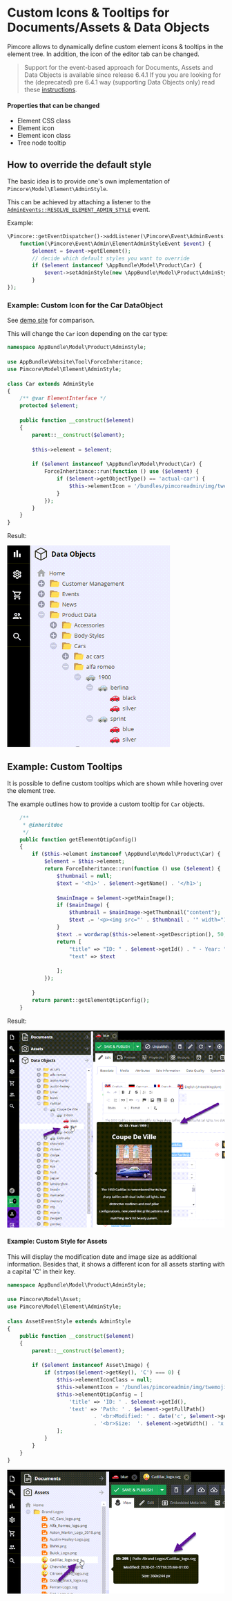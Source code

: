 # Custom Icons & Tooltips for Documents/Assets & Data Objects

Pimcore allows to dynamically define custom element icons & tooltips in the element tree. In addition, the icon of the editor tab can
be changed.

> Support for the event-based approach for Documents, Assets and Data Objects is available since release 6.4.1
> If you you are looking for the (deprecated) pre 6.4.1 way (supporting Data Objects only) read these
> [instructions](https://pimcore.com/docs/5.x/Development_Documentation/Objects/Object_Classes/Class_Settings/Custom_Icons.html).

#### Properties that can be changed
* Element CSS class
* Element icon
* Element icon class
* Tree node tooltip

## How to override the default style
 
The basic idea is to provide one's own implementation of `Pimcore\Model\Element\AdminStyle`.
 
This can be achieved by attaching a listener to the [`AdminEvents::RESOLVE_ELEMENT_ADMIN_STYLE`](https://github.com/pimcore/pimcore/blob/master/lib/Event/AdminEvents.php#L396-L407) event. 

Example:

```php
\Pimcore::getEventDispatcher()->addListener(\Pimcore\Event\AdminEvents::RESOLVE_ELEMENT_ADMIN_STYLE,
    function(\Pimcore\Event\Admin\ElementAdminStyleEvent $event) {
        $element = $event->getElement();
        // decide which default styles you want to override
        if ($element instanceof \AppBundle\Model\Product\Car) {
            $event->setAdminStyle(new \AppBundle\Model\Product\AdminStyle\Car($element));
        }
});
```

 
### Example: Custom Icon for the Car DataObject

See [demo site](http://pimcore-demo-basic.pim.zone/admin/login/deeplink?object_27_folder) for comparison.

This will change the `Car` icon depending on the car type:

```php
namespace AppBundle\Model\Product\AdminStyle;

use AppBundle\Website\Tool\ForceInheritance;
use Pimcore\Model\Element\AdminStyle;

class Car extends AdminStyle
{
    /** @var ElementInterface */
    protected $element;

    public function __construct($element)
    {
        parent::__construct($element);

        $this->element = $element;

        if ($element instanceof \AppBundle\Model\Product\Car) {
            ForceInheritance::run(function () use ($element) {
                if ($element->getObjectType() == 'actual-car') {
                    $this->elementIcon = '/bundles/pimcoreadmin/img/twemoji/1f697.svg';
                }
            });
        }
    }
}
```

Result:

![Class Icons](../img/classes-icons2.png)


## Example: Custom Tooltips

It is possible to define custom tooltips which are shown while hovering over the element tree.

The example outlines how to provide a custom tooltip for `Car` objects.

```php
    /**
     * @inheritdoc
     */
    public function getElementQtipConfig()
    {
        if ($this->element instanceof \AppBundle\Model\Product\Car) {
            $element = $this->element;
            return ForceInheritance::run(function () use ($element) {
                $thumbnail = null;
                $text = '<h1>' . $element->getName() . '</h1>';

                $mainImage = $element->getMainImage();
                if ($mainImage) {
                    $thumbnail = $mainImage->getThumbnail("content");
                    $text .= '<p><img src="' . $thumbnail . '" width="150" height="150"/></p>';
                }
                $text .= wordwrap($this->element->getDescription(), 50, "<br>");
                return [
                    "title" => "ID: " . $element->getId() . " - Year: " . $element->getProductionYear(),
                    "text" => $text

                ];
            });

        }
        return parent::getElementQtipConfig();
    }
```

Result:

![Class Icons](../img/classes-icons3.png)

#### Example: Custom Style for Assets

This will display the modification date and image size as additional information. Besides that, it shows
a different icon for all assets starting with a capital 'C' in their key. 

```php
namespace AppBundle\Model\Product\AdminStyle;

use Pimcore\Model\Asset;
use Pimcore\Model\Element\AdminStyle;

class AssetEventStyle extends AdminStyle
{
    public function __construct($element)
    {
        parent::__construct($element);

        if ($element instanceof Asset\Image) {
            if (strpos($element->getKey(), 'C') === 0) {
                $this->elementIconClass = null;
                $this->elementIcon = '/bundles/pimcoreadmin/img/twemoji/1f61c.svg';
                $this->elementQtipConfig = [
                    'title' => 'ID: ' . $element->getId(),
                    'text' => 'Path: ' . $element->getFullPath()
                            . '<br>Modified: ' . date('c', $element->getModificationDate())
                            . '<br>Size:  '. $element->getWidth() . 'x' . $element->getHeight() . " px" . '</p>'
                ];
            }
        }
    }
}
```

![Class Icons](../img/asset-tree-custom-icon.png)
